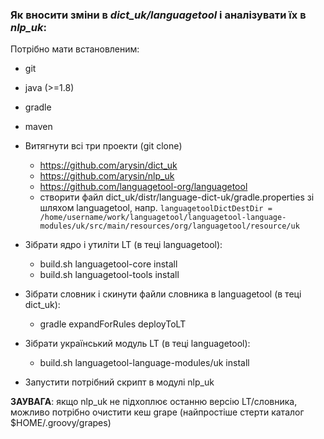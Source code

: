 ### Як вносити зміни в *dict_uk/languagetool* і аналізувати їх в *nlp_uk*:

Потрібно мати встановленим:
* git
* java (>=1.8)
* gradle
* maven

* Витягнути всі три проекти (git clone)
  * https://github.com/arysin/dict_uk
  * https://github.com/arysin/nlp_uk
  * https://github.com/languagetool-org/languagetool
  * створити файл dict_uk/distr/language-dict-uk/gradle.properties зі шляхом languagetool, напр. 
	`languagetoolDictDestDir = /home/username/work/languagetool/languagetool-language-modules/uk/src/main/resources/org/languagetool/resource/uk`
* Зібрати ядро і утиліти LT (в теці languagetool):
  * build.sh languagetool-core install
  * build.sh languagetool-tools install
* Зібрати словник і скинути файли словника в languagetool (в теці dict_uk):
  * gradle expandForRules deployToLT
* Зібрати український модуль LT (в теці languagetool):
  * build.sh languagetool-language-modules/uk install
* Запустити потрібний скрипт в модулі nlp_uk 

**ЗАУВАГА**: якщо nlp_uk не підхоплює останню версію LT/словника, можливо потрібно очистити кеш grape (найпростіше стерти каталог $HOME/.groovy/grapes)
